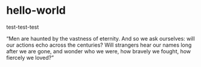 # hello-world
test-test-test

“Men are haunted by the vastness of eternity. 
And so we ask ourselves: will our actions echo across the centuries? 
Will strangers hear our names long after we are gone, 
and wonder who we were, 
how bravely we fought, how 
fiercely we loved?”
